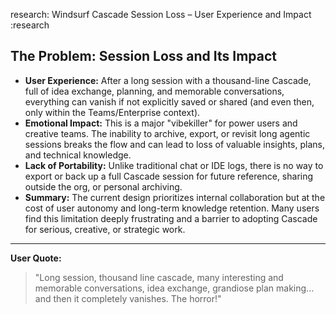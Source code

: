 research: Windsurf Cascade Session Loss – User Experience and Impact :research

## The Problem: Session Loss and Its Impact
- **User Experience:** After a long session with a thousand-line Cascade, full of idea exchange, planning, and memorable conversations, everything can vanish if not explicitly saved or shared (and even then, only within the Teams/Enterprise context).
- **Emotional Impact:** This is a major "vibekiller" for power users and creative teams. The inability to archive, export, or revisit long agentic sessions breaks the flow and can lead to loss of valuable insights, plans, and technical knowledge.
- **Lack of Portability:** Unlike traditional chat or IDE logs, there is no way to export or back up a full Cascade session for future reference, sharing outside the org, or personal archiving.
- **Summary:** The current design prioritizes internal collaboration but at the cost of user autonomy and long-term knowledge retention. Many users find this limitation deeply frustrating and a barrier to adopting Cascade for serious, creative, or strategic work.

---

**User Quote:**
> "Long session, thousand line cascade, many interesting and memorable conversations, idea exchange, grandiose plan making... and then it completely vanishes. The horror!"
